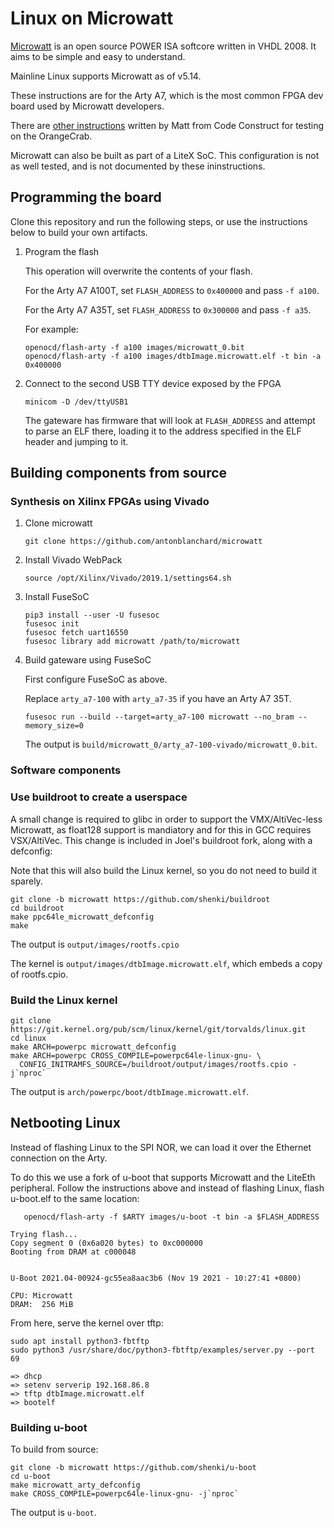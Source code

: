 # Linux on Microwatt

[Microwatt](https://github.com/antonblanchard/microwatt) is an open source
POWER ISA softcore written in VHDL 2008. It aims to be simple and easy to
understand.

Mainline Linux supports Microwatt as of v5.14.

These instructions are for the Arty A7, which is the most common FPGA dev board
used by Microwatt developers.

There are [other instructions](https://codeconstruct.com.au/docs/microwatt-orangecrab/)
written by Matt from Code Construct for testing on the OrangeCrab.

Microwatt can also be built as part of a LiteX SoC. This configuration is not
as well tested, and is not documented by these ininstructions.

## Programming the board

Clone this repository and run the following steps, or use the instructions
below to build your own artifacts.

1. Program the flash

   This operation will overwrite the contents of your flash.

   For the Arty A7 A100T, set `FLASH_ADDRESS` to `0x400000` and pass `-f a100`.

   For the Arty A7 A35T, set `FLASH_ADDRESS` to `0x300000` and pass `-f a35`.

   For example:

   ```
   openocd/flash-arty -f a100 images/microwatt_0.bit
   openocd/flash-arty -f a100 images/dtbImage.microwatt.elf -t bin -a 0x400000
   ```

2. Connect to the second USB TTY device exposed by the FPGA

   ```
   minicom -D /dev/ttyUSB1
   ```

   The gateware has firmware that will look at `FLASH_ADDRESS` and attempt to
   parse an ELF there, loading it to the address specified in the ELF header
   and jumping to it.

## Building components from source

### Synthesis on Xilinx FPGAs using Vivado

1. Clone microwatt

   ```
   git clone https://github.com/antonblanchard/microwatt
   ```

2. Install Vivado WebPack

   ```
   source /opt/Xilinx/Vivado/2019.1/settings64.sh
   ```

3. Install FuseSoC

   ```
   pip3 install --user -U fusesoc
   fusesoc init
   fusesoc fetch uart16550
   fusesoc library add microwatt /path/to/microwatt
   ```

4. Build gateware using FuseSoC

   First configure FuseSoC as above.

   Replace `arty_a7-100` with `arty_a7-35` if you have an Arty A7 35T.

   ```
   fusesoc run --build --target=arty_a7-100 microwatt --no_bram --memory_size=0
   ```

   The output is `build/microwatt_0/arty_a7-100-vivado/microwatt_0.bit`.

### Software components

### Use buildroot to create a userspace

   A small change is required to glibc in order to support the VMX/AltiVec-less
   Microwatt, as float128 support is mandiatory and for this in GCC requires
   VSX/AltiVec. This change is included in Joel's buildroot fork, along with a
   defconfig:

   Note that this will also build the Linux kernel, so you do not need to build
   it sparely.

   ```
   git clone -b microwatt https://github.com/shenki/buildroot
   cd buildroot
   make ppc64le_microwatt_defconfig
   make
   ```

   The output is `output/images/rootfs.cpio`

   The kernel is `output/images/dtbImage.microwatt.elf`, which embeds a copy of rootfs.cpio.


### Build the Linux kernel

   ```
   git clone https://git.kernel.org/pub/scm/linux/kernel/git/torvalds/linux.git
   cd linux
   make ARCH=powerpc microwatt_defconfig
   make ARCH=powerpc CROSS_COMPILE=powerpc64le-linux-gnu- \
     CONFIG_INITRAMFS_SOURCE=/buildroot/output/images/rootfs.cpio -j`nproc`
   ```

   The output is `arch/powerpc/boot/dtbImage.microwatt.elf`.


## Netbooting Linux

Instead of flashing Linux to the SPI NOR, we can load it over the Ethernet
connection on the Arty.

To do this we use a fork of u-boot that supports Microwatt and the LiteEth
peripheral. Follow the instructions above and instead of flashing Linux, flash
u-boot.elf to the same location:

```
   openocd/flash-arty -f $ARTY images/u-boot -t bin -a $FLASH_ADDRESS
```

```
Trying flash...
Copy segment 0 (0x6a020 bytes) to 0xc000000
Booting from DRAM at c000048


U-Boot 2021.04-00924-gc55ea8aac3b6 (Nov 19 2021 - 10:27:41 +0800)

CPU: Microwatt
DRAM:  256 MiB
```

From here, serve the kernel over tftp:

```
sudo apt install python3-fbtftp
sudo python3 /usr/share/doc/python3-fbtftp/examples/server.py --port 69
```

```
=> dhcp
=> setenv serverip 192.168.86.8
=> tftp dtbImage.microwatt.elf
=> bootelf
```

### Building u-boot

To build from source:

```
git clone -b microwatt https://github.com/shenki/u-boot
cd u-boot
make microwatt_arty_defconfig
make CROSS_COMPILE=powerpc64le-linux-gnu- -j`nproc`
```

The output is `u-boot`.
